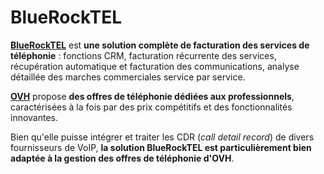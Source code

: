 # BlueRockTEL

[**BlueRockTEL**](http://bluerocktel.com/) est **une solution complète de facturation des services de téléphonie** : fonctions CRM, facturation récurrente des services, récupération automatique et facturation des communications, analyse détaillée des marches commerciales service par service.

[**OVH**](https://www.ovhtelecom.fr/) propose **des offres de téléphonie dédiées aux professionnels**, caractérisées à la fois par des prix compétitifs et des fonctionnalités innovantes.

Bien qu'elle puisse intégrer et traiter les CDR (*call detail record*) de divers fournisseurs de VoIP, **la solution BlueRockTEL est particulièrement bien adaptée à la gestion des offres de téléphonie d'OVH**.
